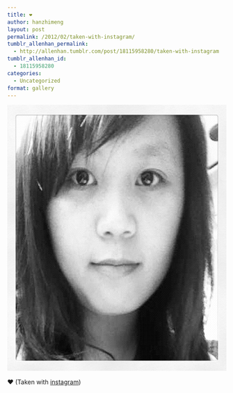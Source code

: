 ```yaml
---
title: ❤
author: hanzhimeng
layout: post
permalink: /2012/02/taken-with-instagram/
tumblr_allenhan_permalink:
  - http://allenhan.tumblr.com/post/18115958280/taken-with-instagram
tumblr_allenhan_id:
  - 18115958280
categories:
  - Uncategorized
format: gallery
---
```

[<img class="alignnone size-full wp-image-534" alt="tumblr_lzty07YFtC1qzkacto1_" src="/images/uploads/2013/03/tumblr_lzty07YFtC1qzkacto1_.jpg" width="612" height="612" />][1]

❤ (Taken with [instagram][2])

 [1]: /images/uploads/2013/03/tumblr_lzty07YFtC1qzkacto1_.jpg
 [2]: http://instagr.am
